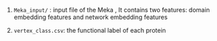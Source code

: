 1. `Meka_input/` : input file of the Meka , It contains two features: domain embedding features and network embedding features

2. `vertex_class.csv`: the functional label of each protein
